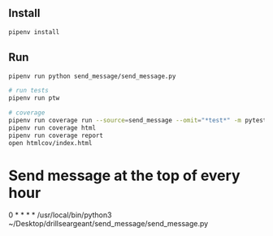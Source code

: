 ## Install

```sh
pipenv install
```

## Run

```sh
pipenv run python send_message/send_message.py
```

```sh
# run tests
pipenv run ptw

# coverage
pipenv run coverage run --source=send_message --omit="*test*" -m pytest
pipenv run coverage html
pipenv run coverage report
open htmlcov/index.html

```

# Send message at the top of every hour
0 * * * * /usr/local/bin/python3 ~/Desktop/drillseargeant/send_message/send_message.py

